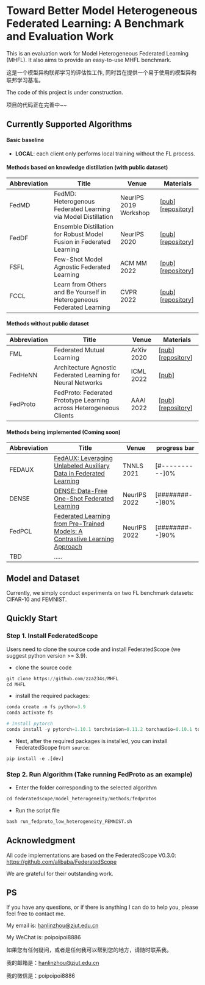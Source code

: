 # Toward Better Model Heterogeneous Federated Learning: A Benchmark and Evaluation Work

This is an evaluation work for Model Heterogeneous Federated Learning (MHFL). It also aims to provide an easy-to-use MHFL benchmark.

这是一个模型异构联邦学习的评估性工作, 同时旨在提供一个易于使用的模型异构联邦学习基准。



The code of this project is under construction.

项目的代码正在完善中~~



## Currently Supported Algorithms

#### Basic baseline

- **LOCAL**: each client only performs local training without the FL process.

#### Methods based on knowledge distillation (with public dataset)

| Abbreviation | Title                                                        | Venue                 | Materials                                                    |
| ------------ | ------------------------------------------------------------ | --------------------- | ------------------------------------------------------------ |
| FedMD        | FedMD: Heterogenous Federated Learning via Model Distillation | NeurIPS 2019 Workshop | [[pub](https://arxiv.org/abs/1910.03581)] [[repository](https://github.com/diogenes0319/FedMD_clean)] |
| FedDF        | Ensemble Distillation for Robust Model Fusion in Federated Learning | NeurIPS 2020          | [[pub](https://proceedings.neurips.cc/paper/2020/hash/18df51b97ccd68128e994804f3eccc87-Abstract.html)] [[repository](https://github.com/epfml/federated-learning-public-code/tree/master/codes/FedDF-code)] |
| FSFL         | Few-Shot Model Agnostic Federated Learning                   | ACM MM 2022           | [[pub](https://dl.acm.org/doi/abs/10.1145/3503161.3548764)] [[repository](https://github.com/FangXiuwen/FSMAFL)] |
| FCCL         | Learn from Others and Be Yourself in Heterogeneous Federated Learning | CVPR 2022             | [[pub](https://openaccess.thecvf.com/content/CVPR2022/papers/Huang_Learn_From_Others_and_Be_Yourself_in_Heterogeneous_Federated_Learning_CVPR_2022_paper.pdf)] [[repository](https://github.com/WenkeHuang/FCCL)] |

#### **Methods without public dataset**

| Abbreviation | Title                                                        | Venue      | Materials                                                    |
| ------------ | ------------------------------------------------------------ | ---------- | ------------------------------------------------------------ |
| FML          | Federated Mutual Learning                                    | ArXiv 2020 | [[pub](https://arxiv.org/abs/2006.16765)] [[repository](https://github.com/ZJU-DAI/Federated-Mutual-Learning)] |
| FedHeNN      | Architecture Agnostic Federated Learning for Neural Networks | ICML 2022  | [[pub](https://proceedings.neurips.cc/paper/2020/hash/18df51b97ccd68128e994804f3eccc87-Abstract.html)] |
| FedProto     | FedProto: Federated Prototype Learning across Heterogeneous Clients | AAAI 2022  | [[pub](https://arxiv.org/abs/2105.00243)] [[repository](https://github.com/zza234s/FedProto)] |



#### Methods being implemented (Coming soon)

| Abbreviation | Title                                                        | Venue        | progress bar    |
| ------------ | ------------------------------------------------------------ | ------------ | --------------- |
| FEDAUX       | [FedAUX: Leveraging Unlabeled Auxiliary Data in Federated Learning](https://arxiv.org/abs/2102.02514) | TNNLS 2021   | [#----------]0% |
| DENSE        | [DENSE: Data-Free One-Shot Federated Learning](https://arxiv.org/abs/2112.12371) | NeurIPS 2022 | [########--]80% |
| FedPCL       | [Federated Learning from Pre-Trained Models: A Contrastive Learning Approach](https://arxiv.org/abs/2209.10083) | NeurIPS 2022 | [########--]90% |
| TBD          | .....                                                        |              |                 |



## Model and Dataset

Currently, we simply conduct experiments on two FL benchmark datasets: CIFAR-10 and FEMNIST.



## Quickly Start

### Step 1. Install FederatedScope

Users need to clone the source code and install FederatedScope (we suggest python version >= 3.9).

- clone the source code

```python
git clone https://github.com/zza234s/MHFL
cd MHFL
```

- install the required packages:

```python
conda create -n fs python=3.9
conda activate fs

# Install pytorch
conda install -y pytorch=1.10.1 torchvision=0.11.2 torchaudio=0.10.1 torchtext=0.11.1 cudatoolkit=11.3 -c pytorch -c conda-forge
```

- Next, after the required packages is installed, you can install FederatedScope from `source`:

```python
pip install -e .[dev]
```



### Step 2. Run Algorithm (Take running FedProto as an example)

- Enter the folder corresponding to the selected algorithm

```python
cd federatedscope/model_heterogeneity/methods/fedprotos
```

- Run the script file

```python
bash run_fedproto_low_heterogeneity_FEMNIST.sh
```



## Acknowledgment

All code implementations are based on the FederatedScope V0.3.0: https://github.com/alibaba/FederatedScope 

We are grateful for their outstanding work.



## PS

If you have any questions, or if there is anything I can do to help you, please feel free to contact me.

My email is: hanlinzhou@zjut.edu.cn

My WeChat is: poipoipoi8886



如果您有任何疑问，或者是任何我可以帮到您的地方，请随时联系我。

我的邮箱是：hanlinzhou@zjut.edu.cn

我的微信是：poipoipoi8886

